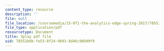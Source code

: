 ```yaml
---
content_type: resource
description: ''
file: null
file_location: /coursemedia/15-071-the-analytics-edge-spring-2017/78552b8bfe538f2496938d46c90b09f9_aDdkt8rRWGs.pdf
file_type: application/pdf
resourcetype: Document
title: 3play pdf file
uid: 78552b8b-fe53-8f24-9693-8d46c90b09f9
---
```

